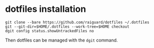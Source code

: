 # dotfiles installation

```
git clone --bare https://github.com/raiguard/dotfiles ~/.dotfiles
git --git-dir=$HOME/.dotfiles --work-tree=$HOME checkout
dgit config status.showUntrackedFiles no
```

Then dotfiles can be managed with the `dgit` command.
